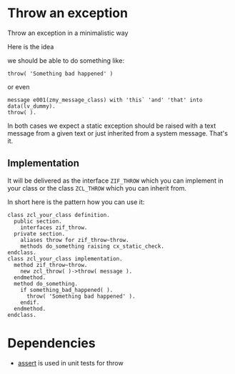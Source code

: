 # Throw an exception
Throw an exception in a minimalistic way

Here is the idea

we should be able to do something like:
```abap
throw( 'Something bad happened' )
```
or even 
```abap
message e001(zmy_message_class) with 'this` 'and' 'that' into data(lv_dummy).
throw( ).
```

In both cases we expect a static exception should be raised with a text message from a given text or just inherited from a system message.
That's it.

## Implementation

It will be delivered as the interface `ZIF_THROW` which you can implement in your class or the class `ZCL_THROW` which you can inherit from.

In short here is the pattern how you can use it:
```abap
class zcl_your_class definition.
  public section.
    interfaces zif_throw.    
  private section.
    aliases throw for zif_throw~throw.
    methods do_something raising cx_static_check.
endclass.
class zcl_your_class implementation.
  method zif_throw~throw.
    new zcl_throw( )->throw( message ).
  endmethod.
  method do_something.
    if something_bad_happened( ).
      throw( 'Something bad happened' ).
    endif.
  endmethod.
endclass.
```

# Dependencies
- [assert](https://github.com/abapify/assert) is used in unit tests for throw
